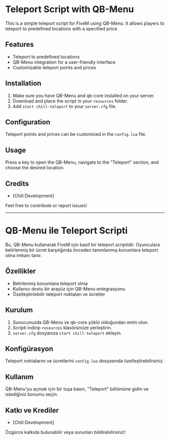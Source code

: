 # Teleport Script with QB-Menu

This is a simple teleport script for FiveM using QB-Menu. It allows players to teleport to predefined locations with a specified price.

## Features
- Teleport to predefined locations
- QB-Menu integration for a user-friendly interface
- Customizable teleport points and prices

## Installation
1. Make sure you have QB-Menu and qb-core installed on your server.
2. Download and place the script in your `resources` folder.
3. Add `start chill-teleport` to your `server.cfg` file.

## Configuration
Teleport points and prices can be customized in the `config.lua` file.

## Usage
Press a key to open the QB-Menu, navigate to the "Teleport" section, and choose the desired location.

## Credits
- [Chill Development]

Feel free to contribute or report issues!

---

# QB-Menu ile Teleport Scripti

Bu, QB-Menu kullanarak FiveM için basit bir teleport scriptidir. Oyunculara belirlenmiş bir ücret karşılığında önceden tanımlanmış konumlara teleport olma imkanı tanır.

## Özellikler
- Belirlenmiş konumlara teleport olma
- Kullanıcı dostu bir arayüz için QB-Menu entegrasyonu
- Özelleştirilebilir teleport noktaları ve ücretler

## Kurulum
1. Sunucunuzda QB-Menu ve qb-core yüklü olduğundan emin olun.
2. Scripti indirip `resources` klasörünüze yerleştirin.
3. `server.cfg` dosyanıza `start chill-teleport` ekleyin.

## Konfigürasyon
Teleport noktalarını ve ücretlerini `config.lua` dosyasında özelleştirebilirsiniz.

## Kullanım
QB-Menu'yu açmak için bir tuşa basın, "Teleport" bölümüne gidin ve istediğiniz konumu seçin.

## Katkı ve Krediler
- [Chill Development]

Özgürce katkıda bulunabilir veya sorunları bildirebilirsiniz!
